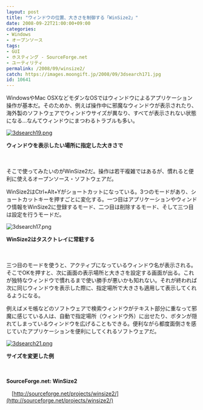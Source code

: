 ```yaml
---
layout: post
title: "ウィンドウの位置、大きさを制御する「WinSize2」"
date: 2008-09-22T21:00:00+09:00
categories:
- Windows
- オープンソース
tags: 
- GUI
- ホスティング - SourceForge.net
- ユーティリティ
permalink: /2008/09/winsize2/
catch: https://images.moongift.jp/2008/09/3dsearch171.jpg
id: 10641
---
```

WindowsやMac OSXなどモダンなOSではウィンドウによるアプリケーション操作が基本だ。そのためか、例えば操作中に邪魔なウィンドウが表示されたり、海外製のソフトウェアでウィンドウサイズが異なり、すべてが表示されない状態になる…なんてウィンドウにまつわるトラブルも多い。

  

[![3dsearch19.png](https://images.moongift.jp/2008/09/3dsearch19-tm1.jpg)](https://images.moongift.jp/2008/09/3dsearch191.jpg)  
  
**ウィンドウを表示したい場所に指定した大きさで**

  

　

  

そこで使ってみたいのがWinSize2だ。操作は若干複雑ではあるが、慣れると便利に使えるオープンソース・ソフトウェアだ。

  
  
<!--more-->  

WinSize2はCtrl+Alt+Yがショートカットになっている。3つのモードがあり、ショートカットキーを押すごとに変化する。一つ目はアプリケーションやウィンドウ情報をWinSize2に登録するモード、二つ目は削除するモード、そして三つ目は設定を行うモードだ。

  

![3dsearch17.png](https://images.moongift.jp/2008/09/3dsearch171.jpg)  
  
**WinSize2はタスクトレイに常駐する**

  

　

  

三つ目のモードを使うと、アクティブになっているウィンドウ名が表示される。そこでOKを押すと、次に画面の表示場所と大きさを設定する画面が出る。これが独特なウィンドウで慣れるまで使い勝手が悪いかも知れない。それが終われば次に同じウィンドウを表示した際に、指定場所で大きさも適用して表示してくれるようになる。

  

例えばメモ帳などのソフトウェアで検索ウィンドウがテキスト部分に重なって邪魔に感じている人は、自動で指定場所（ウィンドウ外）に出せたり、ボタンが隠れてしまっているウィンドウを広げることもできる。便利ながら都度面倒さを感じていたアプリケーションを便利にしてくれるソフトウェアだ。

  

[![3dsearch21.png](https://images.moongift.jp/2008/09/3dsearch21-tm.jpg)](https://images.moongift.jp/2008/09/3dsearch21.jpg)  
  
**サイズを変更した例**

  

　

  

**SourceForge.net: WinSize2**  
  
　[http://sourceforge.net/projects/winsize2/](http://sourceforge.net/projects/winsize2/)

  
